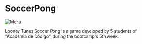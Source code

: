 # SoccerPong
![Menu](https://user-images.githubusercontent.com/89805451/139116880-33fb1748-0c81-4fae-9a29-71d3e981496f.jpg)

Looney Tunes Soccer Pong is a game developed by 5 students of "Academia de Código", during the bootcamp's 5th week.
